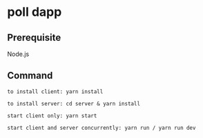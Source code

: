 # poll dapp

## Prerequisite
Node.js

## Command
```
to install client: yarn install

to install server: cd server & yarn install

start client only: yarn start

start client and server concurrently: yarn run / yarn run dev
```